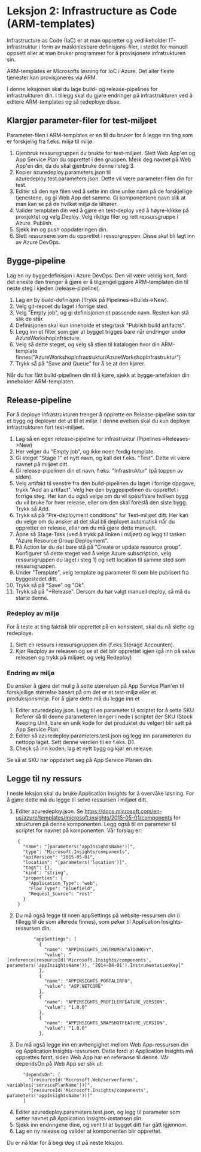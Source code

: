 # Leksjon 2: Infrastructure as Code (ARM-templates)

Infrastructure as Code (IaC) er at man oppretter og vedlikeholder IT-infrastruktur i form av maskinlesbare definisjons-filer, i stedet
for manuell oppsett eller at man bruker programmer for å provisjonere infratrukturen sin. 

ARM-templates er Microsofts løsning for IoC i Azure. Det aller fleste tjenester kan provisjoneres via ARM.

I denne leksjonen skal du lage build- og release-pipelines for infrastrukturen din. I tillegg skal du gjøre endringer på infrastrukturen ved å editere ARM-templates og så redeploye disse.

## Klargjør parameter-filer for test-miljøet

Parameter-filen i ARM-templates er en fil du bruker for å legge inn ting som er forskjellig fra f.eks. miljø til miljø. 

1. Gjenbruk ressursgruppen du brukte for test-miljøet. Slett Web App'en og App Service Plan du opprettet i den gruppen. Merk deg navnet på Web App'en din, da du skal gjenbruke denne i steg 3. 
2. Kopier azuredeploy.parameters.json til azuredeploy.test.parameters.json. Dette vil være parameter-filen din for test.
3. Editer så den nye filen ved å sette inn dine unike navn på de forskjellige tjenestene, og gi Web App det samme. Gi komponentene navn slik at man kan se på de hvilket miljø de tilhører.
4. Valider templaten din ved å gjøre en test-deploy ved å høyre-klikke på prosjektet og velg Deploy. Velg riktige filer og rett ressursgruppe i Azure. Publish.
5. Sjekk inn og push oppdateringen din.
6. Slett ressursene som du opprettet i ressurgruppen. Disse skal bli lagt inn av Azure DevOps.

## Bygge-pipeline 
Lag en ny byggedefinisjon i Azure DevOps. Den vil være veldig kort, fordi det eneste den trenger å gjøre er å tilgjengeliggjøre ARM-templaten din til neste steg i kjeden (release-pipeline).

1. Lag en by build-definisjon (Trykk på Pipelines->Builds->New).
2. Velg git-repoet du laget i forrige sted.
3. Velg "Empty job", og gi definisjonen et passende navn. Resten kan stå slik de står.
4. Definisjonen skal kun inneholde et steg/task "Publish build artifacts". 
5. Legg inn et filter som gjør at bygget trigges bare når endringer under AzureWorkshopInfracture. 
6. Velg så dette steget, og velg så stien til katalogen hvor din ARM-template finnes("AzureWorkshopInfrastruktur/AzureWorkshopInfrastruktur")
7. Trykk så på "Save and Queue" for å se at den kjører.

Når du har fått build-pipelinen din til å kjøre, sjekk at bygge-artefakten din inneholder ARM-templaten.

## Release-pipeline

For å deploye infrastrukturen trenger å opprette en Release-pipeline som tar et bygg og deployer det ut til et miljø. I denne øvelsen skal du kun deploye infrastrukturen fort test-miljøet.

1. Lag så en egen release-pipeline for infrastruktur (Pipelines->Releases->New)
2. Her velger du "Empty job", og ikke noen ferdig template.
3. Gi steget "Stage 1" et nytt navn, og kall det f.eks. "Test". Dette vil være navnet på miljøet ditt.
4. Gi release-pipelinen din et navn, f.eks. "Infrastruktur" (på toppen av siden).
5. Velg artifakt til venstre fra den build-pipelinen du laget i forrige oppgave, trykk "Add an artifact". Velg her den byggepipelinen du opprettet i forrige steg. Her kan du også velge om du vil spesifisere hvilken bygg du vil bruke for hver release, eller om den skal foreslå den siste bygg. Trykk så Add.
6. Trykk så på "Pre-deployment conditions" for Test-miljøet ditt. Her kan du velge om du ønsker at det skal bli deployet automatisk når du oppretter en release, eller om du må gjøre dette manuelt.
7. Åpne så Stage-Task (ved å trykk på linken i miljøet) og legg til tasken "Azure Resource Group Deployment". 
8. På Action lar du det bare stå på "Create or update resource group". Konfigurer så dette steget ved å velge Azure subscription, velg ressursgruppen du laget i steg 1) og sett location til samme sted som ressursgruppen.
9. Under "Template", velg template og parameter fil som ble publisert fra byggestedet ditt.
10. Trykk så på "Save" og "Ok".
11. Trykk så på "+Release". Dersom du har valgt manuell deploy, så må du starte denne.

### Redeploy av miljø
For å teste at ting faktisk blir opprettet på en konsistent, skal du nå slette og redeploye.

1. Slett en ressurs i ressursgruppen din (f.eks.Storage Accounten).
2. Kjør Redploy av releasen og se at det blir opprettet igjen (gå inn på selve releasen og trykk på miljøet, og velg Redeploy)

### Endring av miljø
Du ønsker å gjøre det mulig å sette størrelsen på App Service Plan'en til forskjellige størrelse basert på om det er et test-miljø eller
et produksjonsmiljø. For å gjøre dette må du legge inn et 

1. Editer azuredeploy.json. Legg til en parameter til scriptet for å sette SKU. Referer så til denne parameteren lenger i nede i scriptet der SKU (Stock Keeping Unit, bare en unik kode for det produktet du velger) blir satt på App Service Plan.
2. Editer så azuredeploy.parameters.test.json og legg inn parameteren du nettopp laget. Sett denne verdien til en f.eks. D1.
3. Check så inn koden, lag et nytt bygg og kjør en release.

Se så at SKU har oppdatert seg på App Service Planen din.

## Legge til ny ressurs

I neste leksjon skal du bruke Application Insights for å overvåke løsning. For å gjøre dette må du legge til selve ressursen i miljøet ditt.

1. Editer azuredeploy.json. Se https://docs.microsoft.com/en-us/azure/templates/microsoft.insights/2015-05-01/components for strukturen på denne komponenten. Legg også til en parameter til scriptet for navnet på komponenten. Vår forslag er: 
```
    {
      "name": "[parameters('appInsightsName')]",
      "type": "Microsoft.Insights/components",
      "apiVersion": "2015-05-01",
      "location": "[parameters('location')]",
      "tags": {},
      "kind": "string",
      "properties": {
        "Application_Type": "web",
        "Flow_Type": "Bluefield",
        "Request_Source": "rest"
      }
    }
```
2. Du må også legge til noen appSettings på website-ressursen din (i tillegg til de som allerede finnes), som peker til Application Insights-ressursen din.
```
          "appSettings": [
            {
              "name": "APPINSIGHTS_INSTRUMENTATIONKEY",
              "value": "[reference(resourceId('Microsoft.Insights/components', parameters('appInsightsName')), '2014-04-01').InstrumentationKey]"
            },
            {
              "name": "APPINSIGHTS_PORTALINFO",
              "value": "ASP.NETCORE"
            },
            {
              "name": "APPINSIGHTS_PROFILERFEATURE_VERSION",
              "value": "1.0.0"
            },
            {
              "name": "APPINSIGHTS_SNAPSHOTFEATURE_VERSION",
              "value": "1.0.0"
            },
```
3. Du må også legge inn en avhengighet mellom Web App-ressursen din og Application Insights-ressursen. Dette fordi at Application Insights må opprettes først, siden Web App har en referanse til denne. 
Vår dependsOn på Web App ser slik ut:
```
      "dependsOn": [
        "[resourceId('Microsoft.Web/serverfarms', variables('servicePlanName'))]",
        "[resourceId('Microsoft.Insights/components', parameters('appInsightsName'))]"
      ]
```
4. Editer azuredeploy.parameters.test.json, og legg til parameter som setter navnet på Application Insights-instansen din.
5. Sjekk inn endringene dine, og vent til at bygget ditt har gått igjennom.
6. Lag en ny release og valider at komponenten blir opprettet. 

Du er nå klar for å begi deg ut på neste leksjon.
